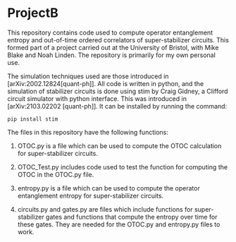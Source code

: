 # ProjectB

This repository contains code used to compute operator entanglement entropy and out-of-time ordered correlators of super-stabilizer circuits. This formed part of a project carried out at the University of Bristol, with Mike Blake and Noah Linden. The repository is primarily for my own personal use.

The simulation techniques used are those introduced in [arXiv:2002.12824[quant-ph]]. All code is written in python, and the simulation of stabilizer circuits is done using stim by Craig Gidney, a Clifford circuit simulator with python interface. This was introduced in [arXiv:2103.02202 [quant-ph]]. It can be installed by running the command:


`pip install stim`


The files in this repository have the following functions:

1. OTOC.py is a file which can be used to compute the OTOC calculation for super-stabilizer circuits. 

2. OTOC_Test.py includes code used to test the function for computing the OTOC in the OTOC.py file. 

3. entropy.py is a file which can be used to compute the operator entanglement entropy for super-stabilizer circuits. 

4. circuits.py and gates.py are files which include functions for super-stabilizer gates and functions that compute the entropy over time for these gates. They are needed for the OTOC.py and entropy.py files to work. 


